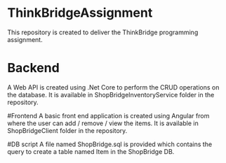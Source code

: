 # ThinkBridgeAssignment
This repository is created to deliver the ThinkBridge programming assignment.

# Backend
A Web API is created using .Net Core to perform the CRUD operations on the database. It is available in ShopBridgeInventoryService folder in the repository.

#Frontend
A basic front end application is created using Angular from where the user can add / remove / view the items. It is available in ShopBridgeClient folder in the repository.

#DB script
A file named ShopBridge.sql is provided which contains the query to create a table named Item in the ShopBridge DB.
